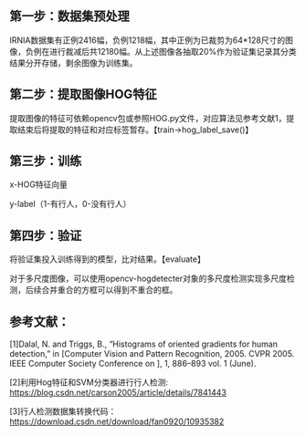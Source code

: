 ## 第一步：数据集预处理

IRNIA数据集有正例2416幅，负例1218幅，其中正例为已裁剪为64*128尺寸的图像，负例在进行裁减后共12180幅。从上述图像各抽取20%作为验证集记录其分类结果分开存储，剩余图像为训练集。

## 第二步：提取图像HOG特征

提取图像的特征可依赖opencv包或参照HOG.py文件，对应算法见参考文献1，提取结束后将提取的特征和对应标签暂存。【train->hog_label_save()】

## 第三步：训练

x-HOG特征向量

y-label（1-有行人，0-没有行人）

## 第四步：验证

将验证集投入训练得到的模型，比对结果。【evaluate】



对于多尺度图像，可以使用opencv-hogdetecter对象的多尺度检测实现多尺度检测，后续合并重合的方框可以得到不重合的框。

## 参考文献：
[1]Dalal, N. and Triggs, B., “Histograms of oriented gradients for human detection,” in [Computer Vision and Pattern Recognition, 2005. CVPR 2005. IEEE Computer Society Conference on ], 1, 886–893 vol. 1 (June).

[2]利用Hog特征和SVM分类器进行行人检测: https://blog.csdn.net/carson2005/article/details/7841443

[3]行人检测数据集转换代码：https://download.csdn.net/download/fan0920/10935382
